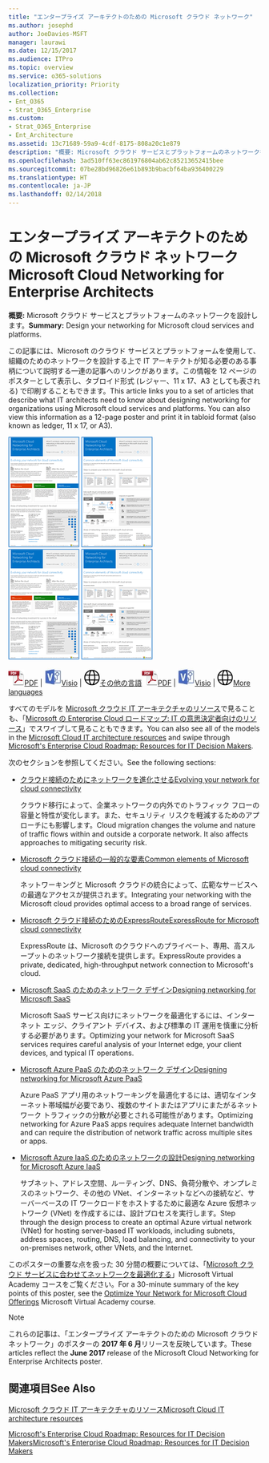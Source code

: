 ```yaml
---
title: "エンタープライズ アーキテクトのための Microsoft クラウド ネットワーク"
ms.author: josephd
author: JoeDavies-MSFT
manager: laurawi
ms.date: 12/15/2017
ms.audience: ITPro
ms.topic: overview
ms.service: o365-solutions
localization_priority: Priority
ms.collection:
- Ent_O365
- Strat_O365_Enterprise
ms.custom:
- Strat_O365_Enterprise
- Ent_Architecture
ms.assetid: 13c71689-59a9-4cdf-8175-808a20c1e879
description: "概要: Microsoft クラウド サービスとプラットフォームのネットワークを設計します。"
ms.openlocfilehash: 3ad510ff63ec861976804ab62c85213652415bee
ms.sourcegitcommit: 07be28bd96826e61b893b9bacbf64ba936400229
ms.translationtype: HT
ms.contentlocale: ja-JP
ms.lasthandoff: 02/14/2018
---
```

# <a name="microsoft-cloud-networking-for-enterprise-architects"></a><span data-ttu-id="9d224-103">エンタープライズ アーキテクトのための Microsoft クラウド ネットワーク</span><span class="sxs-lookup"><span data-stu-id="9d224-103">Microsoft Cloud Networking for Enterprise Architects</span></span>

 <span data-ttu-id="9d224-104">**概要:** Microsoft クラウド サービスとプラットフォームのネットワークを設計します。</span><span class="sxs-lookup"><span data-stu-id="9d224-104">**Summary:** Design your networking for Microsoft cloud services and platforms.</span></span>
  
<span data-ttu-id="9d224-p101">この記事には、Microsoft のクラウド サービスとプラットフォームを使用して、組織のためのネットワークを設計する上で IT アーキテクトが知る必要のある事柄について説明する一連の記事へのリンクがあります。この情報を 12 ページのポスターとして表示し、タブロイド形式 (レジャー、11 x 17、A3 としても表される) で印刷することもできます。</span><span class="sxs-lookup"><span data-stu-id="9d224-p101">This article links you to a set of articles that describe what IT architects need to know about designing networking for organizations using Microsoft cloud services and platforms. You can also view this information as a 12-page poster and print it in tabloid format (also known as ledger, 11 x 17, or A3).</span></span>
  
<span data-ttu-id="9d224-107">[![Microsoft クラウドのネットワーク モデルのサムネイル画像](images/95e8ab6a-b4d0-4836-acc1-b0b77ebf46e6.png)  
](https://go.microsoft.com/fwlink/p/?linkid=842073)</span><span class="sxs-lookup"><span data-stu-id="9d224-107">[![Thumb image for Microsoft cloud networking model](images/95e8ab6a-b4d0-4836-acc1-b0b77ebf46e6.png)  
](https://go.microsoft.com/fwlink/p/?linkid=842073)</span></span>
  
<span data-ttu-id="9d224-108">![PDF ファイル](images/ITPro_Other_PDFicon.png)[PDF](https://go.microsoft.com/fwlink/p/?linkid=842073) | ![Visio ファイル](images/ITPro_Other_VisioIcon.jpg)[Visio](https://go.microsoft.com/fwlink/p/?linkid=842074) | ![他の言語のバージョンのページを参照してください](images/e16c992d-b0f8-48ae-bf44-db7a9fcaab9e.png)[その他の言語](https://www.microsoft.com/download/details.aspx?id=54425)</span><span class="sxs-lookup"><span data-stu-id="9d224-108">![PDF file](images/ITPro_Other_PDFicon.png)[PDF](https://go.microsoft.com/fwlink/p/?linkid=842073) | ![Visio file](images/ITPro_Other_VisioIcon.jpg)[Visio](https://go.microsoft.com/fwlink/p/?linkid=842074) | ![See a page with versions in additional languages](images/e16c992d-b0f8-48ae-bf44-db7a9fcaab9e.png)[More languages](https://www.microsoft.com/download/details.aspx?id=54425)</span></span>
  
<span data-ttu-id="9d224-109">すべてのモデルを [Microsoft クラウド IT アーキテクチャのリソース](microsoft-cloud-it-architecture-resources.md)で見ることも、「[Microsoft の Enterprise Cloud ロードマップ: IT の意思決定者向けのリソース](https://aka.ms/cloudarchitecture)」でスワイプして見ることもできます。</span><span class="sxs-lookup"><span data-stu-id="9d224-109">You can also see all of the models in the [Microsoft Cloud IT architecture resources](microsoft-cloud-it-architecture-resources.md) and swipe through [Microsoft's Enterprise Cloud Roadmap: Resources for IT Decision Makers](https://aka.ms/cloudarchitecture).</span></span>
  
<span data-ttu-id="9d224-110">次のセクションを参照してください。</span><span class="sxs-lookup"><span data-stu-id="9d224-110">See the following sections:</span></span>
  
- [<span data-ttu-id="9d224-111">クラウド接続のためにネットワークを進化させる</span><span class="sxs-lookup"><span data-stu-id="9d224-111">Evolving your network for cloud connectivity</span></span>](evolving-your-network-for-cloud-connectivity.md)
    
    <span data-ttu-id="9d224-p102">クラウド移行によって、企業ネットワークの内外でのトラフィック フローの容量と特性が変化します。また、セキュリティ リスクを軽減するためのアプローチにも影響します。</span><span class="sxs-lookup"><span data-stu-id="9d224-p102">Cloud migration changes the volume and nature of traffic flows within and outside a corporate network. It also affects approaches to mitigating security risk.</span></span>
    
- [<span data-ttu-id="9d224-114">Microsoft クラウド接続の一般的な要素</span><span class="sxs-lookup"><span data-stu-id="9d224-114">Common elements of Microsoft cloud connectivity</span></span>](common-elements-of-microsoft-cloud-connectivity.md)
    
    <span data-ttu-id="9d224-115">ネットワーキングと Microsoft クラウドの統合によって、広範なサービスへの最適なアクセスが提供されます。</span><span class="sxs-lookup"><span data-stu-id="9d224-115">Integrating your networking with the Microsoft cloud provides optimal access to a broad range of services.</span></span>
    
- [<span data-ttu-id="9d224-116">Microsoft クラウド接続のためのExpressRoute</span><span class="sxs-lookup"><span data-stu-id="9d224-116">ExpressRoute for Microsoft cloud connectivity</span></span>](expressroute-for-microsoft-cloud-connectivity.md)
    
    <span data-ttu-id="9d224-117">ExpressRoute は、Microsoft のクラウドへのプライベート、専用、高スループットのネットワーク接続を提供します。</span><span class="sxs-lookup"><span data-stu-id="9d224-117">ExpressRoute provides a private, dedicated, high-throughput network connection to Microsoft's cloud.</span></span>
    
- [<span data-ttu-id="9d224-118">Microsoft SaaS のためのネットワーク デザイン</span><span class="sxs-lookup"><span data-stu-id="9d224-118">Designing networking for Microsoft SaaS</span></span>](designing-networking-for-microsoft-saas.md)
    
    <span data-ttu-id="9d224-119">Microsoft SaaS サービス向けにネットワークを最適化するには、インターネット エッジ、クライアント デバイス、および標準の IT 運用を慎重に分析する必要があります。</span><span class="sxs-lookup"><span data-stu-id="9d224-119">Optimizing your network for Microsoft SaaS services requires careful analysis of your Internet edge, your client devices, and typical IT operations.</span></span>
    
- [<span data-ttu-id="9d224-120">Microsoft Azure PaaS のためのネットワーク デザイン</span><span class="sxs-lookup"><span data-stu-id="9d224-120">Designing networking for Microsoft Azure PaaS</span></span>](designing-networking-for-microsoft-azure-paas.md)
    
    <span data-ttu-id="9d224-121">Azure PaaS アプリ用のネットワーキングを最適化するには、適切なインターネット帯域幅が必要であり、複数のサイトまたはアプリにまたがるネットワーク トラフィックの分散が必要とされる可能性があります。</span><span class="sxs-lookup"><span data-stu-id="9d224-121">Optimizing networking for Azure PaaS apps requires adequate Internet bandwidth and can require the distribution of network traffic across multiple sites or apps.</span></span>
    
- [<span data-ttu-id="9d224-122">Microsoft Azure IaaS のためのネットワークの設計</span><span class="sxs-lookup"><span data-stu-id="9d224-122">Designing networking for Microsoft Azure IaaS</span></span>](designing-networking-for-microsoft-azure-iaas.md)
    
    <span data-ttu-id="9d224-123">サブネット、アドレス空間、ルーティング、DNS、負荷分散や、オンプレミスのネットワーク、その他の VNet、インターネットなどへの接続など、サーバーベースの IT ワークロードをホストするために最適な Azure 仮想ネットワーク (VNet) を作成するには、設計プロセスを実行します。</span><span class="sxs-lookup"><span data-stu-id="9d224-123">Step through the design process to create an optimal Azure virtual network (VNet) for hosting server-based IT workloads, including subnets, address spaces, routing, DNS, load balancing, and connectivity to your on-premises network, other VNets, and the Internet.</span></span>
    
<span data-ttu-id="9d224-124">このポスターの重要な点を扱った 30 分間の概要については、「[Microsoft クラウド サービスに合わせてネットワークを最適化する](https://mva.microsoft.com/ja-JP/training-courses/optimize-your-network-for-microsoft-cloud-offerings-17743)」Microsoft Virtual Academy コースをご覧ください。</span><span class="sxs-lookup"><span data-stu-id="9d224-124">For a 30-minute summary of the key points of this poster, see the [Optimize Your Network for Microsoft Cloud Offerings](https://mva.microsoft.com/ja-JP/training-courses/optimize-your-network-for-microsoft-cloud-offerings-17743) Microsoft Virtual Academy course.</span></span>
  
> [!NOTE]
> <span data-ttu-id="9d224-125">これらの記事は、「エンタープライズ アーキテクトのための Microsoft クラウド ネットワーク」のポスターの **2017 年 6 月**リリースを反映しています。</span><span class="sxs-lookup"><span data-stu-id="9d224-125">These articles reflect the **June 2017** release of the Microsoft Cloud Networking for Enterprise Architects poster.</span></span>
  
## <a name="see-also"></a><span data-ttu-id="9d224-126">関連項目</span><span class="sxs-lookup"><span data-stu-id="9d224-126">See Also</span></span>

[<span data-ttu-id="9d224-127">Microsoft クラウド IT アーキテクチャのリソース</span><span class="sxs-lookup"><span data-stu-id="9d224-127">Microsoft Cloud IT architecture resources</span></span>](microsoft-cloud-it-architecture-resources.md)

[<span data-ttu-id="9d224-128">Microsoft's Enterprise Cloud Roadmap: Resources for IT Decision Makers</span><span class="sxs-lookup"><span data-stu-id="9d224-128">Microsoft's Enterprise Cloud Roadmap: Resources for IT Decision Makers</span></span>](https://sway.com/FJ2xsyWtkJc2taRD)



